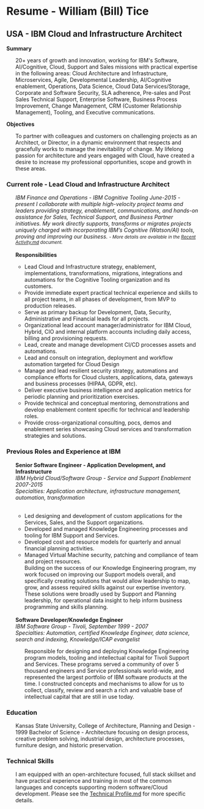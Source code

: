 # Resume - William (Bill) Tice

## USA - IBM Cloud and Infrastructure Architect

<b>Summary</b>

<ul>
20+ years of growth and innovation, working for IBM's Software, AI/Cognitive, Cloud, Support and Sales missions with practical expertise in the following areas: Cloud Architecture and Infrastructure, Microservices, Agile, Developmental Leadership, AI/Cognitive enablement, Operations, Data Science, Cloud Data Services/Storage, Corporate and Software Security, SLA adherence, Pre-sales and Post Sales Technical Support, Enterprise Software, Business Process Improvement, Change Management, CRM (Customer Relationship Management), Tooling, and Executive communications.
</ul>

<b>Objectives</b>

<ul>
To partner with colleagues and customers on challenging projects as an Architect, or Director, in a dynamic environment that respects and gracefully works to manage the inevitability of change.     My lifelong passion for architecture and years engaged with Cloud,  have created a desire to increase my professional opportunities, scope and growth in these areas.
</ul>

### Current role - Lead Cloud and Infrastructure Architect

<ul>
<i>IBM Finance and Operations -  IBM Cognitive Tooling  June-2015 - present
I collaborate with multiple high-velocity project teams and leaders providing strategy, enablement, communications, and hands-on assistance for Sales, Technical Support, and Business Partner initiatives.   My work directly supports, transforms or migrates projects uniquely charged with incorporating IBM’s Cognitive (Watson/AI) tools, proving and improving our business. <small> - More details are available in the <a href="Recent Activity.md">Recent Activity.md</a> document.</small>
</i>
<br/></br>
<b>Responsibilities</b>

<ul>
<li>
Lead Cloud and Infrastructure strategy, enablement, implementations, transformations, migrations, integrations and automations for the Cognitive Tooling organization and its customers.</li>
<li>Provide immediate expert practical technical experience and skills to all project teams, in all phases of development, from MVP to production releases.</li>
<li>Serve as primary backup for Development, Data, Security, Administrative and Financial leads for all projects.</li>
<li>Organizational lead account manager/administrator for IBM Cloud, Hybrid, CIO and internal platform accounts including daily access, billing and provisioning requests.</li>
<li>Lead, create and manage development CI/CD processes assets and automations.</li>
<li>Lead and consult on integration, deployment and workflow automation targeted for Cloud Design
</li>
<li>Manage and lead resilient security strategy, automations and compliance efforts for Cloud clusters, applications, data, gateways and business processes (HIPAA, GDPR, etc).</li>
<li>Deliver executive business intelligence and application metrics for periodic planning and prioritization exercises.</li>
<li>Provide technical  and conceptual mentoring, demonstrations and develop enablement content specific for technical and leadership roles.</li>
<li>Provide cross-organizational consulting, pocs, demos and enablement series showcasing Cloud services and transformation strategies and solutions.</li>
</ul>
</ul>

### Previous Roles and Experience at IBM

<ul>
<b>Senior Software Engineer - Application Development, and Infrastructure</b><br/>
<i>
IBM Hybrid Cloud/Software Group - Service and Support Enablement 2007-2015<br/>
Specialties: Application architecture, infrastructure management, automation, transformation
</i>
<br/>
<br/>
<ul>
<li>Led designing and development of custom applications for the Services, Sales, and the Support organizations.</li>
<li>Developed and managed Knowledge Engineering processes and tooling for IBM Support and Services.</li>
<li>Developed cost and resource models for quarterly and annual financial planning activities.</li>
<li>Managed Virtual Machine security, patching and compliance of team and project resources.</li>
Building on the success of our Knowledge Engineering program, my work focused on improving our Support models overall, and specifically creating solutions that would allow leadership to map, grow, and assess required skills against our expertise inventory. These solutions were broadly used by Support and Planning leadership, for operational data insight to help inform business programming and skills planning.
</ul>
<br/>
<b>Software Developer/Knowledge Engineer</b><br/>
<i>
IBM Software Group - Tivoli, September 1999 - 2007<br/>
Specialties: Automation, certified Knowledge Engineer, data science, search and indexing, Knowledge/ICAP evangelist
</i>
<ul>
Responsible for designing and deploying Knowledge Engineering program models, tooling and intellectual capital for Tivoli Support and Services. These programs served a community of over 5 thousand engineers and Service professionals world-wide, and represented the largest portfolio of IBM software products at the time. I constructed concepts and mechanisms to allow for us to collect, classify, review and search a rich and valuable base of intellectual capital that are still in use today.
</ul>
</ul>

### Education

<ul>
Kansas State University, College of Architecture, Planning and Design - 1999
Bachelor of Science - Architecture focusing on design process, creative problem solving, industrial design, architecture processes, furniture design, and historic preservation.
</ul>

### Technical Skills

<ul>
I am equipped with an open-architecture focused, full stack skillset and have practical experience and training in most of the common languages and concepts supporting modern software/Cloud development.  Please see the <a href="Technical Profile.md">Technical Profile.md</a> for more specific details.
<ul>
